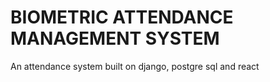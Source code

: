 # BIOMETRIC ATTENDANCE MANAGEMENT SYSTEM
An attendance system built on django, postgre sql and react



